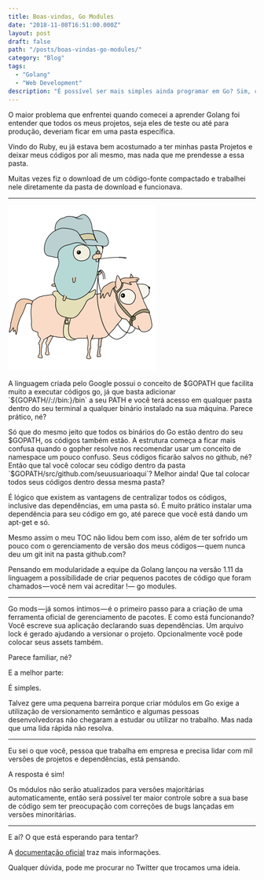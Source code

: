 ```yaml
---
title: Boas-vindas, Go Modules
date: "2018-11-08T16:51:00.000Z"
layout: post
draft: false
path: "/posts/boas-vindas-go-modules/"
category: "Blog"
tags:
  - "Golang"
  - "Web Development"
description: "É possível ser mais simples ainda programar em Go? Sim, com go modules!"
---
```


O maior problema que enfrentei quando comecei a aprender Golang foi entender que todos os meus projetos, seja eles de teste ou até para produção, deveriam ficar em uma pasta específica.

Vindo do Ruby, eu já estava bem acostumado a ter minhas pasta Projetos e deixar meus códigos por ali mesmo, mas nada que me prendesse a essa pasta.

Muitas vezes fiz o download de um código-fonte compactado e trabalhei nele diretamente da pasta de download e funcionava.

---

![Talvez o melhor gopher de todos](./01.png)

A linguagem criada pelo Google possui o conceito de $GOPATH que facilita muito a executar códigos go, já que basta adicionar `${GOPATH//://bin:}/bin` a seu PATH e você terá acesso em qualquer pasta dentro do seu terminal a qualquer binário instalado na sua máquina. Parece prático, né?

Só que do mesmo jeito que todos os binários do Go estão dentro do seu $GOPATH, os códigos também estão. A estrutura começa a ficar mais confusa quando o gopher resolve nos recomendar usar um conceito de namespace um pouco confuso. Seus códigos ficarão salvos no github, né? Então que tal você colocar seu código dentro da pasta `$GOPATH/src/github.com/seuusuarioaqui`? Melhor ainda! Que tal colocar todos seus códigos dentro dessa mesma pasta?

É lógico que existem as vantagens de centralizar todos os códigos, inclusive das dependências, em uma pasta só. É muito prático instalar uma dependência para seu código em go, até parece que você está dando um apt-get e só.

Mesmo assim o meu TOC não lidou bem com isso, além de ter sofrido um pouco com o gerenciamento de versão dos meus códigos — quem nunca deu um git init na pasta github.com?

Pensando em modularidade a equipe da Golang lançou na versão 1.11 da linguagem a possibilidade de criar pequenos pacotes de código que foram chamados — você nem vai acreditar !— go modules.

---

Go mods — já somos íntimos — é o primeiro passo para a criação de uma ferramenta oficial de gerenciamento de pacotes. E como está funcionando?
Você escreve sua aplicação declarando suas dependências.
Um arquivo lock é gerado ajudando a versionar o projeto.
Opcionalmente você pode colocar seus assets também.

Parece familiar, né?

E a melhor parte:

É simples.

Talvez gere uma pequena barreira porque criar módulos em Go exige a utilização de versionamento semântico e algumas pessoas desenvolvedoras não chegaram a estudar ou utilizar no trabalho. Mas nada que uma lida rápida não resolva.

---

Eu sei o que você, pessoa que trabalha em empresa e precisa lidar com mil versões de projetos e dependências, está pensando.

A resposta é sim!

Os módulos não serão atualizados para versões majoritárias automaticamente, então será possível ter maior controle sobre a sua base de código sem ter preocupação com correções de bugs lançadas em versões minoritárias.

---

E aí? O que está esperando para tentar?

A [documentação oficial](https://golang.org/cmd/go/#hdr-Module_maintenance) traz mais informações.

Qualquer dúvida, pode me procurar no Twitter que trocamos uma ideia.